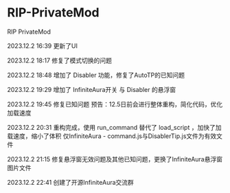 # RIP-PrivateMod
RIP PrivateMod

2023.12.2 16:39
更新了UI

2023.12.2 18:17
修复了模式切换的问题

2023.12.2 18:48
增加了 Disabler 功能，修复了AutoTP的已知问题

2023.12.2 19:29
增加了 InfiniteAura开关 与 Disabler 的悬浮窗

2023.12.2 19:45
修复已知问题
预告：12.5日前会进行整体重构，简化代码，优化加载速度

2023.12.2 20:31
重构完成，使用 run_command 替代了 load_script ，加快了加载速度，缩小了体积
仅InfiniteAura - command.js与DisablerTip.js文件为有效文件

2023.12.2 21:15
修复悬浮窗无效问题及其他已知问题，更换了InfiniteAura悬浮窗图片文件

2023.12.2 22:41
创建了开源InfiniteAura交流群
